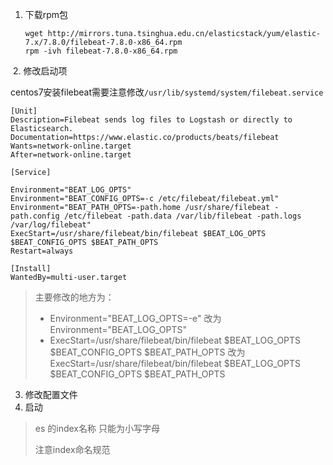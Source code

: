 1. 下载rpm包

   ```
   wget http://mirrors.tuna.tsinghua.edu.cn/elasticstack/yum/elastic-7.x/7.8.0/filebeat-7.8.0-x86_64.rpm
   rpm -ivh filebeat-7.8.0-x86_64.rpm 
   ```

​	2. 修改启动项

​	centos7安装filebeat需要注意修改`/usr/lib/systemd/system/filebeat.service`

```
[Unit]
Description=Filebeat sends log files to Logstash or directly to Elasticsearch.
Documentation=https://www.elastic.co/products/beats/filebeat
Wants=network-online.target
After=network-online.target

[Service]

Environment="BEAT_LOG_OPTS"
Environment="BEAT_CONFIG_OPTS=-c /etc/filebeat/filebeat.yml"
Environment="BEAT_PATH_OPTS=-path.home /usr/share/filebeat -path.config /etc/filebeat -path.data /var/lib/filebeat -path.logs /var/log/filebeat"
ExecStart=/usr/share/filebeat/bin/filebeat $BEAT_LOG_OPTS $BEAT_CONFIG_OPTS $BEAT_PATH_OPTS
Restart=always

[Install]
WantedBy=multi-user.target
```

> 主要修改的地方为：
>
> * Environment="BEAT_LOG_OPTS=-e"  改为 Environment="BEAT_LOG_OPTS" 
> * ExecStart=/usr/share/filebeat/bin/filebeat $BEAT_LOG_OPTS $BEAT_CONFIG_OPTS $BEAT_PATH_OPTS 改为ExecStart=/usr/share/filebeat/bin/filebeat $BEAT_LOG_OPTS $BEAT_CONFIG_OPTS $BEAT_PATH_OPTS

3. 修改配置文件
4. 启动

> es 的index名称 只能为小写字母
>
> 注意index命名规范